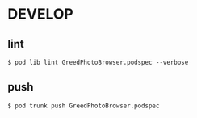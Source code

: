 # DEVELOP

## lint

```shell
$ pod lib lint GreedPhotoBrowser.podspec --verbose
```

## push

```shell
$ pod trunk push GreedPhotoBrowser.podspec
```
